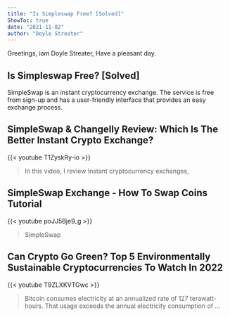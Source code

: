 ```yaml
---
title: "Is Simpleswap Free? [Solved]"
ShowToc: true 
date: "2021-11-02"
author: "Doyle Streater" 
---
```


Greetings, iam Doyle Streater, Have a pleasant day.
## Is Simpleswap Free? [Solved]
SimpleSwap is an instant cryptocurrency exchange. The service is free from sign-up and has a user-friendly interface that provides an easy exchange process.

## SimpleSwap & Changelly Review: Which Is The Better Instant Crypto Exchange?
{{< youtube T1ZyskRy-io >}}
>In this video, I review Instant cryptocurrency exchanges, 

## SimpleSwap Exchange - How To Swap Coins Tutorial
{{< youtube poJJ5Bje9_g >}}
>SimpleSwap

## Can Crypto Go Green? Top 5 Environmentally Sustainable Cryptocurrencies To Watch In 2022
{{< youtube T9ZLXKVTGwc >}}
>Bitcoin consumes electricity at an annualized rate of 127 terawatt-hours. That usage exceeds the annual electricity consumption of ...

